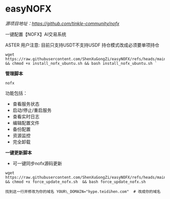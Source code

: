 # easyNOFX

*源项目地址：https://github.com/tinkle-community/nofx*

一键配置【NOFX】AI交易系统

ASTER 用户注意:
目前只支持USDT不支持USDF
持仓模式改成必须要单项持仓

```
wget https://raw.githubusercontent.com/ShenXuGongZi/easyNOFX/refs/heads/main/install_nofx_ubuntu.sh  && chmod +x install_nofx_ubuntu.sh && bash install_nofx_ubuntu.sh `
```

**管理脚本**

```
nofx
```

功能包括：

* 查看服务状态
* 启动/停止/重启服务
* 查看实时日志
* 编辑配置文件
* 备份配置
* 资源监控
* 完全卸载

**一键更新脚本**

* 可一键同步nofx源码更新

```
wget https://raw.githubusercontent.com/ShenXuGongZi/easyNOFX/refs/heads/main/force_update_nofx.sh && chmod +x force_update_nofx.sh  && bash force_update_nofx.sh
```

`找到这一行并修改为你的域名 YOUR\_DOMAIN="hype.teidihen.com"  # 改成你的域名`
